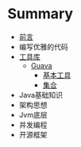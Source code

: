 # Summary

* [前言](README.md)
* 编写优雅的代码
* [工具库](chapter1.md)
   * [Guava]()
       * [基本工具](1.1.1基本工具.md)
       * [集合](1.1.2集合.md)
* Java基础知识
* 架构思想
* Jvm底层
* 并发编程
* 开源框架

